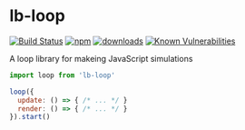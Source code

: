 lb-loop
=======

[![Build Status](https://travis-ci.org/littleball-games/lb-loop.svg?branch=master)](https://travis-ci.org/littleball-games/lb-loop)
[![npm](https://img.shields.io/npm/v/lb-loop.svg)](https://npmjs.org/package/lb-loop)
[![downloads](https://img.shields.io/npm/dm/lb-loop.svg)](https://npmjs.org/package/lb-loop)
[![Known Vulnerabilities](https://snyk.io/test/npm/name/badge.svg)](https://snyk.io/test/npm/name)

A loop library for makeing JavaScript simulations

```javascript
import loop from 'lb-loop'

loop({
  update: () => { /* ... */ }
  render: () => { /* ... */ }
}).start()
```
